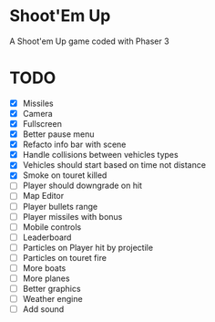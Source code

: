 # Shoot'Em Up
A Shoot'em Up game coded with Phaser 3

# TODO
- [x] Missiles
- [x] Camera
- [x] Fullscreen
- [x] Better pause menu
- [x] Refacto info bar with scene
- [x] Handle collisions between vehicles types
- [x] Vehicles should start based on time not distance
- [x] Smoke on touret killed
- [ ] Player should downgrade on hit
- [ ] Map Editor
- [ ] Player bullets range
- [ ] Player missiles with bonus
- [ ] Mobile controls
- [ ] Leaderboard
- [ ] Particles on Player hit by projectile
- [ ] Particles on touret fire
- [ ] More boats
- [ ] More planes
- [ ] Better graphics
- [ ] Weather engine
- [ ] Add sound
